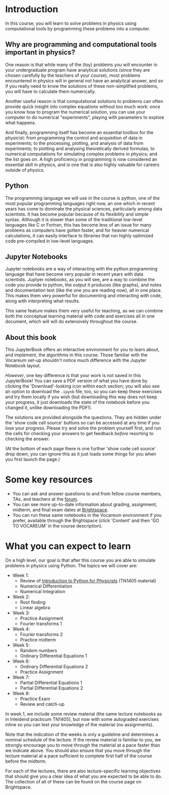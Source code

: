 # Introduction
In this course, you will learn to solve problems in physics using computational tools by programming these problems into a computer.

## Why are programming and computational tools important in physics?
One reason is that while many of the (toy) problems you will encounter in your undergraduate program have analytical solutions (since they are chosen carefully by the teachers of your course), most problems encountered in physics will in general not have an analytical answer, and so if you really need to know the solutions of these non-simplified problems, you will have to calculate them numerically.

Another useful reason is that computational solutions to problems can often provide quick insight into complex equations without too much work: once you know how to program the numerical solution, you can use your computer to do numerical "experiments", playing with parameters to explore what happens.

And finally, programming itself has become an essential toolbox for the physicist: from programming the control and acquisition of data in experiments; to the processing, plotting, and analysis of data from experiments; to plotting and analysing theoretically derived formulas, to numerical computations for simulating complex problems in physics; and the list goes on. A high proficiency in programming is now considered an essential skill in physics, and is one that is also highly valuable for careers outside of physics.

## Python
The programming language we will use in the course is python, one of the most popular programming languages right now, an one which in recent years has come to dominate the physical sciences, particularly among data scientists. It has become popular because of its flexibility and simple syntax. Although it is slower than some of the traditional low-level languages like C or Fortran, this has become less of an issue for many problems as computers have gotten faster, and for heavier numerical calculations, it can easily interface to libraries that run highly optimized code pre-compiled in low-level languages.

## Jupyter Notebooks
Jupyter notebooks are a way of interacting with the python programming language that have become very popular in recent years with data scientists. Juptyer notebooks, as you will see, are a way to combine the code you provide to python, the output it produces (like graphs), and notes and documentation text (like the one you are reading now), all in one place. This makes them very powerful for documenting and interacting with code, along with interpreting what results.

This same feature makes them very useful for teaching, as we can combine both the conceptual learning material with code and exercises all in one document, which will will do extensively throughout the course.

## About this book
This JupyterBook offers an interactive environment for you to learn about, and implement, the algorithms in this course. Those familiar with the Vocareum set-up shouldn't notice much difference with the Jupyter Notebook layout.

*However*, one key difference is that your work is not saved in this JupyterBook! You can save a PDF version of what you have done by clicking the 'Download'-looking icon within each section; you will also see an option to download the `.ipynb` file, too, so you can keep these exercises and try them locally if you wish (but downloading this way does not keep your progress, it just downloads the state of the notebook before you changed it, unlike downloading the PDF!).

The solutions are provided alongside the questions. They are hidden under the 'show code cell source' buttons so can be accessed at any time if you lose your progress. Please try and solve the problem yourself first, and run the cells for checking your answers to get feedback *before* resorting to checking the answer. 

(At the bottom of each page there is one further 'show code cell source' drop down, you can ignore this as it just loads some things for you when you first launch the page.)
# Some key resources

* You can ask and answer questions to and from fellow course members, TAs, and teachers at the [forum](https://tn2513-forum.quantumtinkerer.tudelft.nl/).
* You can see more up-to-date information about grading, assignment, midterm, and final exam dates at [Brightspace](https://brightspace.tudelft.nl/d2l/home/775771).
* You can run these same notebooks in the Vocareum environment if you prefer, available through the Brightspace (click 'Content' and then 'GO TO VOCAREUM' in the course description).

# What you can expect to learn
On a high level, our goal is that after this course you are able to simulate problems in physics using Python. The topics we will cover are:

* Week 1:
    * Review of [Introduction to Python for Physicists](https://gitlab.tudelft.nl/python-for-applied-physics/practicum-lecture-notes) (TN1405 material)
    * Numerical Differentiation
    * Numerical Integration
* Week 2: 
    * Root finding
    * Linear algebra
* Week 3: 
     * Practice Assignment
    * Fourier transforms 1
* Week 4: 
    * Fourier transforms 2
    * Practice midterm
* Week 5: 
    * Random numbers
    * Ordinary Differential Equations 1
* Week 6: 
    * Ordinary Differential Equations 2
    * Practice Assignment
* Week 7: 
    * Partial Differential Equations 1
    * Partial Differential Equations 2
* Week 8:
    * Practice Exam
    * Review and catch-up

In week 1, we include some review material (the same lecture notebooks as in Inleidend practicum TN1405), but now with some autograded exercises inline so you can test your knowledge of the material (no assignments).

Note that the indication of the weeks is only a guideline and determines a nominal schedule of the lecture. If the review material is familiar to you, we strongly encourage you to move through the material at a pace faster than we indicate above. You should also ensure that you move through the lecture material at a pace sufficient to complete first half of the course before the midterm.

For each of the lectures, there are also lecture-specific learning objectives that should give you a clear idea of what you are expected to be able to do. The collection of all of these can be found on the course page on Brightspace.

